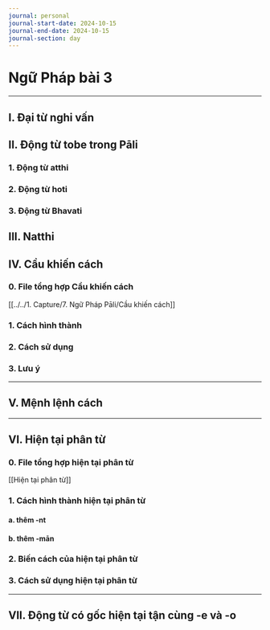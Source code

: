 ```yaml
---
journal: personal
journal-start-date: 2024-10-15
journal-end-date: 2024-10-15
journal-section: day
---
```

# Ngữ Pháp bài 3
---
## I. Đại từ nghi vấn

## II. Động từ tobe trong Pāli
### 1. Động từ atthi

### 2. Động từ hoti

### 3. Động từ Bhavati

## III. Natthi


## IV. Cầu khiến cách

### 0. File tổng hợp Cầu khiến cách
[[../../1. Capture/7. Ngữ Pháp Pāli/Cầu khiến cách]]

### 1. Cách hình thành

### 2. Cách sử dụng

### 3. Lưu ý

---
## V. Mệnh lệnh cách

---

## VI. Hiện tại phân từ
### 0. File tổng hợp hiện tại phân từ
[[Hiện tại phân từ]]
### 1. Cách hình thành hiện tại phân từ
#### a. thêm -nt
#### b. thêm -mān

### 2. Biến cách của hiện tại phân từ

### 3. Cách sử dụng hiện tại phân từ

---

## VII. Động từ có gốc hiện tại tận cùng -e và -o



